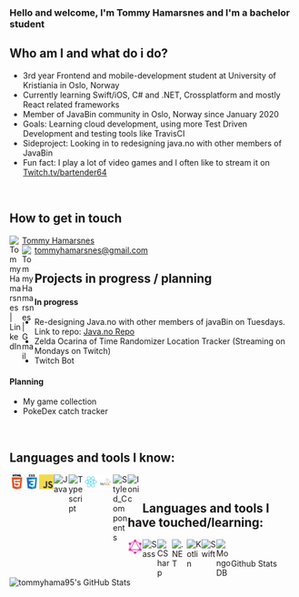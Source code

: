 ### Hello and welcome, I'm Tommy Hamarsnes and I'm a bachelor student

## Who am I and what do i do?
- 3rd year Frontend and mobile-development student at University of Kristiania in Oslo, Norway
- Currently learning Swift/iOS, C# and .NET, Crossplatform and mostly React related frameworks
- Member of JavaBin community in Oslo, Norway since January 2020
- Goals: Learning cloud development, using more Test Driven Development and testing tools like TravisCI
- Sideproject: Looking in to redesigning java.no with other members of JavaBin
- Fun fact: I play a lot of video games and I often like to stream it on [Twitch.tv/bartender64][twitch]
<br>

## How to get in touch
[<img align="left" alt="TommyHamarsnes | LinkedIn" width="22px" src="https://cdn.jsdelivr.net/npm/simple-icons@v3/icons/linkedin.svg" />][linkedin] 
<a href="https://www.linkedin.com/in/tommy-hamarsnes-0085a8177/">Tommy Hamarsnes</a>
<br> 
<img align="left" alt="TommyHamarsnes | Gmail" width="22px" src="https://upload.wikimedia.org/wikipedia/commons/thumb/a/ab/Gmail_Icon.svg/1280px-Gmail_Icon.svg.png" /> tommyhamarsnes@gmail.com
<br>

## Projects in progress / planning
#### In progress
- Re-designing Java.no with other members of javaBin on Tuesdays. Link to repo: <a target="blank" href="https://github.com/javaBin/java.no">Java.no Repo</a> 
- Zelda Ocarina of Time Randomizer Location Tracker (Streaming on Mondays on Twitch)
- Twitch Bot
#### Planning
- My game collection
- PokeDex catch tracker

<br>

## Languages and tools I know:

<img align="left" alt="HTML5" width="26px" src="https://raw.githubusercontent.com/github/explore/80688e429a7d4ef2fca1e82350fe8e3517d3494d/topics/html/html.png" />
<img align="left" alt="CSS3" width="26px" src="https://raw.githubusercontent.com/github/explore/80688e429a7d4ef2fca1e82350fe8e3517d3494d/topics/css/css.png" />
<img align="left" alt="JavaScript" width="26px" src="https://raw.githubusercontent.com/github/explore/80688e429a7d4ef2fca1e82350fe8e3517d3494d/topics/javascript/javascript.png" />
<img align="left" alt="Java" width="26px" src="https://i.pinimg.com/originals/e9/94/61/e99461fdd5b3db8bdb3081d8acf5e524.png" />
<img align="left" alt="Typescript" width="26px" src="https://upload.wikimedia.org/wikipedia/commons/thumb/4/4c/Typescript_logo_2020.svg/1200px-Typescript_logo_2020.svg.png" />
<img align="left" alt="React" width="26px" src="https://raw.githubusercontent.com/github/explore/80688e429a7d4ef2fca1e82350fe8e3517d3494d/topics/react/react.png" />
<img align="left" alt="MySQL" width="26px" src="https://raw.githubusercontent.com/github/explore/80688e429a7d4ef2fca1e82350fe8e3517d3494d/topics/mysql/mysql.png" />
<img align="left" alt="Styled_Components" width="26px" src="https://styled-components.com/atom.png" />
<img align="left" alt="Ionic" width="26px" src="https://hackr.io/tutorials/learn-ionic/logo/logo-ionic?ver=1587978084" />

<br>


## Languages and tools I have touched/learning:

<img align="left" alt="GraphQL" width="26px" src="https://raw.githubusercontent.com/github/explore/80688e429a7d4ef2fca1e82350fe8e3517d3494d/topics/graphql/graphql.png" />
<img align="left" alt="Sass" width="26px" src="https://upload.wikimedia.org/wikipedia/commons/thumb/9/96/Sass_Logo_Color.svg/1280px-Sass_Logo_Color.svg.png" />
<img align="left" alt="CSharp" width="26px" src="https://upload.wikimedia.org/wikipedia/commons/thumb/7/7a/C_Sharp_logo.svg/699px-C_Sharp_logo.svg.png" />
<img align="left" alt=".NET" width="26px" src="https://upload.wikimedia.org/wikipedia/commons/thumb/a/a3/.NET_Logo.svg/600px-.NET_Logo.svg.png" />
<img align="left" alt="Kotlin" width="26px" src="https://upload.wikimedia.org/wikipedia/commons/thumb/7/74/Kotlin-logo.svg/1200px-Kotlin-logo.svg.png" />
<img align="left" alt="Swift" width="26px" src="https://seeklogo.com/images/S/swift-logo-E9182990F5-seeklogo.com.png" />
<img align="left" alt="MongoDB" width="26px" src="https://infinapps.com/wp-content/uploads/2018/10/mongodb-logo.png" />



<br>
<br>

<summary>Github Stats</summary>
<img align="left" alt="tommyhama95's GitHub Stats" src="https://github-readme-stats.codestackr.vercel.app/api?username=tommyhama95&show_icons=true&hide_border=true" />

[twitch]: https://www.twitch.tv/bartender64
[linkedin]: www.linkedin.com/in/tommy-hamarsnes-0085a8177/
